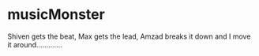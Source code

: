 # musicMonster
Shiven gets the beat, Max gets the lead, Amzad breaks it down and I move it around.............
